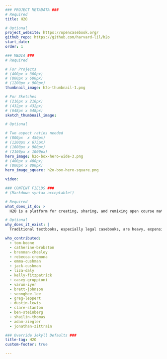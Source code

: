 ```yaml
---
### PROJECT METADATA ###
# Required
title: H2O

# Optional
project_website: https://opencasebook.org/
github_repo: https://github.com/harvard-lil/h2o
start_date:
order: 1

### MEDIA ###
# Required

# For Projects
# (400px x 300px)
# (800px x 600px)
# (1200px x 900px)
thumbnail_image: h2o-thumbnail-1.png

# For Sketches
# (216px x 216px)
# (432px x 432px)
# (648px x 648px)
sketch_thumbnail_image:

# Optional

# Two aspect ratios needed
# (800px  x 450px)
# (1200px x 675px)
# (1600px x 900px)
# (2100px x 1000px)
hero_image: h2o-box-hero-wide-3.png
# (400px x 400px)
# (800px x 800px)
hero_image_square: h2o-box-hero-square.png

video:

### CONTENT FIELDS ###
# (Markdown syntax acceptable!)

# Required
what_does_it_do: >
  H2O is a platform for creating, sharing, and remixing open course materials.

# Optional
why_does_it_exist: |
  Traditional textbooks, especially legal casebooks, are heavy, expensive and inflexible.

who_contributed:
  - tom-boone
  - catherine-brobston
  - brennan-chesley
  - rebecca-cremona
  - emma-cushman
  - jack-cushman
  - liza-daly
  - kelly-fitzpatrick
  - casey-gruppioni
  - varun-iyer
  - brett-johnson
  - seonghee-lee
  - greg-leppert
  - dustin-lewis
  - clare-stanton
  - ben-steinberg
  - shailin-thomas
  - adam-ziegler
  - jonathan-zittrain

### Override Jekyll Defaults ###
title-tag: H2O
custom-footer: true

---
```

